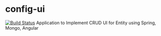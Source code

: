 # config-ui
[![Build Status](http://digisprint-lp.com:5457/buildStatus/icon?job=config-pipeline)](http://digisprint-lp.com:5457/job/config-pipeline/)
Application to Implement CRUD UI for Entity using Spring, Mongo, Angular
